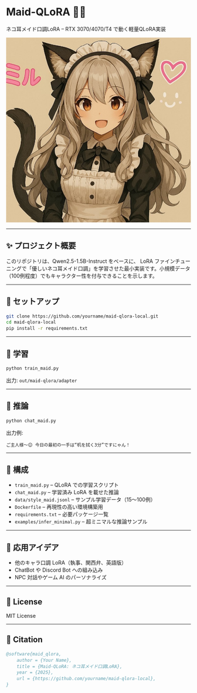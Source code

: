 # Maid-QLoRA 🐾✨
ネコ耳メイド口調LoRA – RTX 3070/4070/T4 で動く軽量QLoRA実装

![demo](screenshots/sample.png)

---

## ✨ プロジェクト概要
このリポジトリは、Qwen2.5-1.5B-Instruct をベースに、
LoRA ファインチューニングで「優しいネコ耳メイド口調」を学習させた最小実装です。小規模データ（100例程度）でもキャラクター性を付与できることを示します。

---

## 🚀 セットアップ
```bash
git clone https://github.com/yourname/maid-qlora-local.git
cd maid-qlora-local
pip install -r requirements.txt
```

---

## 🧪 学習

```bash
python train_maid.py
```

出力: `out/maid-qlora/adapter`

---

## 💬 推論

```bash
python chat_maid.py
```

出力例:

```
ご主人様〜😊 今日の最初の一手は“机を拭く3分”ですにゃん！
```

---

## 📂 構成

* `train_maid.py` – QLoRA での学習スクリプト
* `chat_maid.py` – 学習済み LoRA を載せた推論
* `data/style_maid.jsonl` – サンプル学習データ（15〜100例）
* `Dockerfile` – 再現性の高い環境構築用
* `requirements.txt` – 必要パッケージ一覧
* `examples/infer_minimal.py` – 超ミニマルな推論サンプル

---

## 🔮 応用アイデア

* 他のキャラ口調 LoRA（執事、関西弁、英語版）
* ChatBot や Discord Bot への組み込み
* NPC 対話やゲーム AI のパーソナライズ

---

## 📜 License

MIT License

---

## 📖 Citation

```bibtex
@software{maid_qlora,
	author = {Your Name},
	title = {Maid-QLoRA: ネコ耳メイド口調LoRA},
	year = {2025},
	url = {https://github.com/yourname/maid-qlora-local},
}
```

